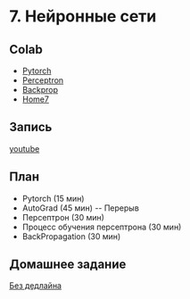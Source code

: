 # 7. Нейронные сети

## Colab
* [Pytorch](https://colab.research.google.com/github/samstikhin/ml2021/blob/master/07-NN/Pytorch.ipynb)
* [Perceptron](https://colab.research.google.com/github/samstikhin/ml2021/blob/master/07-NN/Perceptron.ipynb)
* [Backprop](https://colab.research.google.com/github/samstikhin/ml2021/blob/master/07-NN/Backprop.ipynb)
* [Home7](https://colab.research.google.com/github/samstikhin/ml2021/blob/master/07-NN/Home7.ipynb)

## Запись
[youtube](https://youtu.be/qFYJxm6z0cs)

## План
* Pytorch (15 мин)
* AutoGrad (45 мин)
-- Перерыв
* Персептрон (30 мин)
* Процесс обучения персептрона (30 мин)
* BackPropagation (30 мин)


## Домашнее задание
[Без дедлайна](https://ulearn.me/course/ml/Osnovy_metrik_klassifikatsii_a49e9baa-faab-4861-8bed-c36b8f30c945)
